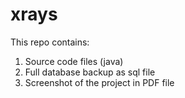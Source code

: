 # xrays

This repo contains:

1. Source code files (java)
2. Full database backup as sql file
3. Screenshot of the project in PDF file
